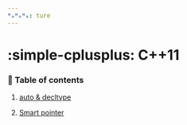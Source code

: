 ```yaml
---
ᴴₒᴴₒᴴₒ: ture
---
```


# **:simple-cplusplus: C++11**

### **:book: Table of contents**

1. [auto & decltype](auto.md)

2. [Smart pointer](smart_pointer.md)

